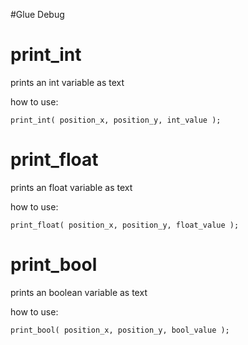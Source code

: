 #Glue Debug


# print_int
prints an int variable as text

how to use:
```
print_int( position_x, position_y, int_value );
```


# print_float
prints an float variable as text

how to use:
```
print_float( position_x, position_y, float_value );
```

# print_bool
prints an boolean variable as text

how to use:
```
print_bool( position_x, position_y, bool_value );
```
